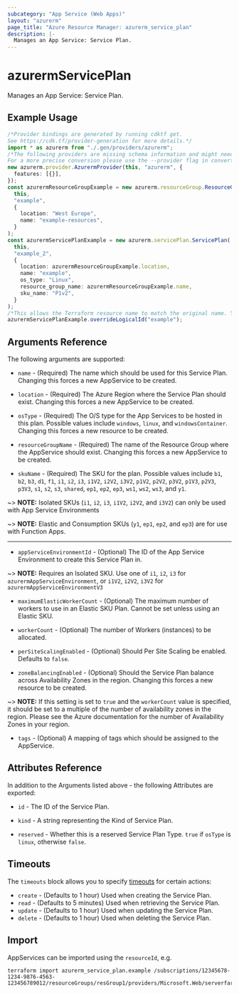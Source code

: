 ```yaml
---
subcategory: "App Service (Web Apps)"
layout: "azurerm"
page_title: "Azure Resource Manager: azurerm_service_plan"
description: |-
  Manages an App Service: Service Plan.
---
```


# azurermServicePlan

Manages an App Service: Service Plan.

## Example Usage

```typescript
/*Provider bindings are generated by running cdktf get.
See https://cdk.tf/provider-generation for more details.*/
import * as azurerm from "./.gen/providers/azurerm";
/*The following providers are missing schema information and might need manual adjustments to synthesize correctly: azurerm.
For a more precise conversion please use the --provider flag in convert.*/
new azurerm.provider.AzurermProvider(this, "azurerm", {
  features: [{}],
});
const azurermResourceGroupExample = new azurerm.resourceGroup.ResourceGroup(
  this,
  "example",
  {
    location: "West Europe",
    name: "example-resources",
  }
);
const azurermServicePlanExample = new azurerm.servicePlan.ServicePlan(
  this,
  "example_2",
  {
    location: azurermResourceGroupExample.location,
    name: "example",
    os_type: "Linux",
    resource_group_name: azurermResourceGroupExample.name,
    sku_name: "P1v2",
  }
);
/*This allows the Terraform resource name to match the original name. You can remove the call if you don't need them to match.*/
azurermServicePlanExample.overrideLogicalId("example");

```

## Arguments Reference

The following arguments are supported:

*   `name` - (Required) The name which should be used for this Service Plan. Changing this forces a new AppService to be created.

*   `location` - (Required) The Azure Region where the Service Plan should exist. Changing this forces a new AppService to be created.

*   `osType` - (Required) The O/S type for the App Services to be hosted in this plan. Possible values include `windows`, `linux`, and `windowsContainer`. Changing this forces a new resource to be created.

*   `resourceGroupName` - (Required) The name of the Resource Group where the AppService should exist. Changing this forces a new AppService to be created.

*   `skuName` - (Required) The SKU for the plan. Possible values include `b1`, `b2`, `b3`, `d1`, `f1`, `i1`, `i2`, `i3`, `i1V2`, `i2V2`, `i3V2`, `p1V2`, `p2V2`, `p3V2`, `p1V3`, `p2V3`, `p3V3`, `s1`, `s2`, `s3`, `shared`, `ep1`, `ep2`, `ep3`, `ws1`, `ws2`, `ws3`, and `y1`.

\~> **NOTE:** Isolated SKUs (`i1`, `i2`, `i3`, `i1V2`, `i2V2`, and `i3V2`) can only be used with App Service Environments

\~> **NOTE:** Elastic and Consumption SKUs (`y1`, `ep1`, `ep2`, and `ep3`) are for use with Function Apps.

***

* `appServiceEnvironmentId` - (Optional) The ID of the App Service Environment to create this Service Plan in.

\~> **NOTE:** Requires an Isolated SKU. Use one of `i1`, `i2`, `i3` for `azurermAppServiceEnvironment`, or `i1V2`, `i2V2`, `i3V2` for `azurermAppServiceEnvironmentV3`

*   `maximumElasticWorkerCount` - (Optional) The maximum number of workers to use in an Elastic SKU Plan. Cannot be set unless using an Elastic SKU.

*   `workerCount` - (Optional) The number of Workers (instances) to be allocated.

*   `perSiteScalingEnabled` - (Optional) Should Per Site Scaling be enabled. Defaults to `false`.

*   `zoneBalancingEnabled` - (Optional) Should the Service Plan balance across Availability Zones in the region. Changing this forces a new resource to be created.

\~> **NOTE:** If this setting is set to `true` and the `workerCount` value is specified, it should be set to a multiple of the number of availability zones in the region. Please see the Azure documentation for the number of Availability Zones in your region.

* `tags` - (Optional) A mapping of tags which should be assigned to the AppService.

## Attributes Reference

In addition to the Arguments listed above - the following Attributes are exported:

*   `id` - The ID of the Service Plan.

*   `kind` - A string representing the Kind of Service Plan.

*   `reserved` - Whether this is a reserved Service Plan Type. `true` if `osType` is `linux`, otherwise `false`.

## Timeouts

The `timeouts` block allows you to specify [timeouts](https://www.terraform.io/language/resources/syntax#operation-timeouts) for certain actions:

* `create` - (Defaults to 1 hour) Used when creating the Service Plan.
* `read` - (Defaults to 5 minutes) Used when retrieving the Service Plan.
* `update` - (Defaults to 1 hour) Used when updating the Service Plan.
* `delete` - (Defaults to 1 hour) Used when deleting the Service Plan.

## Import

AppServices can be imported using the `resourceId`, e.g.

```console
terraform import azurerm_service_plan.example /subscriptions/12345678-1234-9876-4563-123456789012/resourceGroups/resGroup1/providers/Microsoft.Web/serverfarms/farm1
```
